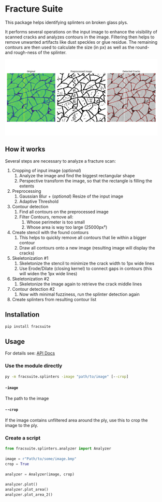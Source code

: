 # Fracture Suite

This package helps identifying splinters on broken glass plys.

It performs several operations on the input image to enhance the visibility of scanned cracks and analyzes contours in the image. Filtering then helps to remove unwanted artifacts like dust speckles or glue residue. The remaining contours are then used to calculate the size (in px) as well as the round- and rough-ness of the splinter.

![Backend plot of analyzer, displaying original and preprocessed image and detected cracks](.content/backend.png)

## How it works

Several steps are necessary to analyze a fracture scan:
1. Cropping of input image (_optional_)
   1. Analyze the image and find the biggest rectangular shape
   2. Perspective transform the image, so that the rectangle is filling the extents
2. Preprocessing
   1. Gaussian Blur + (_optional_) Resize of the input image
   2. Adaptive Threshold
3. Contour detection
   1. Find all contours on the preprocessed image
   2. Filter Contours, remove all:
      1. Whose perimeter is too small
      2. Whose area is way too large (25000px²)
4. Create stencil with the found contours
   1. This helps to quickly remove all contours that lie within a bigger contour
   2. Draw all contours onto a new image (resulting image will display the cracks)
5. Skeletonization #1
   1. Skeletonize the stencil to minimize the crack width to 1px wide lines
   2. Use Erode/Dilate (closing kernel) to connect gaps in contours (this will widen the 1px wide lines)
6. Skeletonization #2
   1. Skeletonize the image again to retrieve the crack middle lines
7. Contour detection #2
   1. Now with minimal fuzziness, run the splinter detection again
8. Create splinters from resulting contour list

## Installation

```bat
pip install fracsuite
```

## Usage

For details see: [API Docs](fracsuite.md)

### Use the module directly

```bat
py -m fracsuite.splinters -image "path/to/image" [--crop]
```

#### `-image`

The path to the image

#### `--crop`

If the image contains unfiltered area around the ply, use this to crop the image to the ply.

### Create a script

```python
from fracsuite.splinters.analyzer import Analyzer

image = r"Path/to/some/image.bmp"
crop = True

analyzer = Analyzer(image, crop)

analyzer.plot()
analyzer.plot_area()
analyzer.plot_area_2()
```